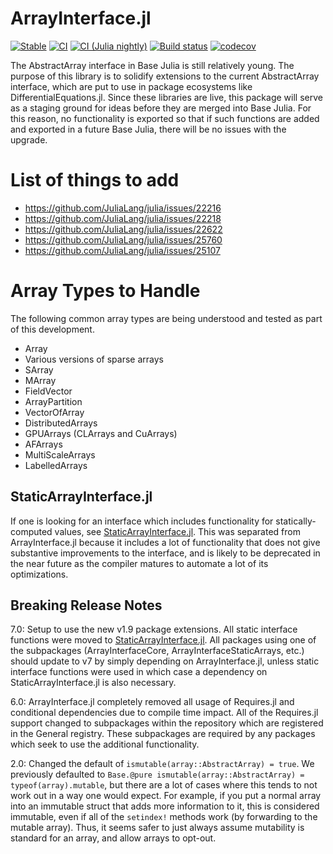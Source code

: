 # ArrayInterface.jl

[![Stable](https://img.shields.io/badge/docs-stable-blue.svg)](https://docs.sciml.ai/ArrayInterface/stable/)
[![CI](https://github.com/JuliaArrays/ArrayInterface.jl/workflows/CI/badge.svg)](https://github.com/JuliaArrays/ArrayInterface.jl/actions?query=workflow%3ACI)
[![CI (Julia nightly)](https://github.com/JuliaArrays/ArrayInterface.jl/workflows/CI%20(Julia%20nightly)/badge.svg)](https://github.com/JuliaArrays/ArrayInterface.jl/actions?query=workflow%3A%22CI+%28Julia+nightly%29%22)
[![Build status](https://badge.buildkite.com/a2db252d92478e1d7196ee7454004efdfb6ab59496cbac91a2.svg?branch=master)](https://buildkite.com/julialang/arrayinterface-dot-jl)
[![codecov](https://codecov.io/gh/JuliaArrays/ArrayInterface.jl/branch/master/graph/badge.svg)](https://codecov.io/gh/JuliaArrays/ArrayInterface.jl)

The AbstractArray interface in Base Julia is still relatively young.
The purpose of this library is to solidify extensions to the current
AbstractArray interface, which are put to use in package ecosystems like
DifferentialEquations.jl. Since these libraries are live, this package will
serve as a staging ground for ideas before they are merged into Base Julia. For this
reason, no functionality is exported so that if such functions are added
and exported in a future Base Julia, there will be no issues with the upgrade.

# List of things to add

- https://github.com/JuliaLang/julia/issues/22216
- https://github.com/JuliaLang/julia/issues/22218
- https://github.com/JuliaLang/julia/issues/22622
- https://github.com/JuliaLang/julia/issues/25760
- https://github.com/JuliaLang/julia/issues/25107

# Array Types to Handle

The following common array types are being understood and tested as part of this
development.

- Array
- Various versions of sparse arrays
- SArray
- MArray
- FieldVector
- ArrayPartition
- VectorOfArray
- DistributedArrays
- GPUArrays (CLArrays and CuArrays)
- AFArrays
- MultiScaleArrays
- LabelledArrays

## StaticArrayInterface.jl

If one is looking for an interface which includes functionality for statically-computed values, see [StaticArrayInterface.jl](https://github.com/JuliaArrays/StaticArrayInterface.jl).
This was separated from ArrayInterface.jl because it includes a lot of functionality that does not give substantive improvements
to the interface, and is likely to be deprecated in the near future as the compiler matures to automate a lot of its optimizations.

## Breaking Release Notes

7.0: Setup to use the new v1.9 package extensions. All static interface functions were moved to
[StaticArrayInterface.jl](https://github.com/JuliaArrays/StaticArrayInterface.jl). All packages
using one of the subpackages (ArrayInterfaceCore, ArrayInterfaceStaticArrays, etc.) should
update to v7 by simply depending on ArrayInterface.jl, unless static interface functions
were used in which case a dependency on StaticArrayInterface.jl is also necessary.

6.0: ArrayInterface.jl completely removed all usage of Requires.jl and conditional dependencies
due to compile time impact. All of the Requires.jl support changed to subpackages within the
repository which are registered in the General registry. These subpackages are required by
any packages which seek to use the additional functionality.

2.0: Changed the default of `ismutable(array::AbstractArray) = true`. We previously defaulted to
`Base.@pure ismutable(array::AbstractArray) = typeof(array).mutable`, but there are a lot of cases
where this tends to not work out in a way one would expect. For example, if you put a normal array
into an immutable struct that adds more information to it, this is considered immutable, even if
all of the `setindex!` methods work (by forwarding to the mutable array). Thus, it seems safer to just
always assume mutability is standard for an array, and allow arrays to opt-out.

